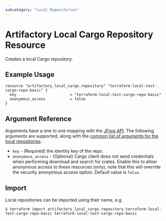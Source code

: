 ```yaml
---
subcategory: "Local Repositories"
---
```

# Artifactory Local Cargo Repository Resource

Creates a local Cargo repository.

## Example Usage

```hcl
resource "artifactory_local_cargo_repository" "terraform-local-test-cargo-repo-basic" {
  key                        = "terraform-local-test-cargo-repo-basic"
  anonymous_access           = false
}
```

## Argument Reference

Arguments have a one to one mapping with the [JFrog API](https://www.jfrog.com/confluence/display/RTF/Repository+Configuration+JSON).
The following arguments are supported, along with the [common list of arguments for the local repositories](local.md):

* `key` - (Required) the identity key of the repo.
* `anonymous_access` - (Optional) Cargo client does not send credentials when performing download and search for crates. 
Enable this to allow anonymous access to these resources (only), note that this will override the security anonymous access option. 
Default value is `false`.



## Import

Local repositories can be imported using their name, e.g.
```
$ terraform import artifactory_local_cargo_repository.terraform-local-test-cargo-repo-basic terraform-local-test-cargo-repo-basic
```
